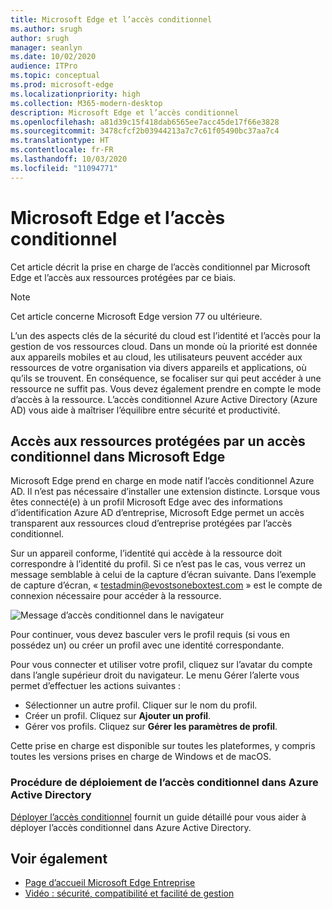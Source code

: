 ```yaml
---
title: Microsoft Edge et l’accès conditionnel
ms.author: srugh
author: srugh
manager: seanlyn
ms.date: 10/02/2020
audience: ITPro
ms.topic: conceptual
ms.prod: microsoft-edge
ms.localizationpriority: high
ms.collection: M365-modern-desktop
description: Microsoft Edge et l’accès conditionnel
ms.openlocfilehash: a81d39c15f418dab6565ee7acc45de17f66e3828
ms.sourcegitcommit: 3478cfcf2b03944213a7c7c61f05490bc37aa7c4
ms.translationtype: HT
ms.contentlocale: fr-FR
ms.lasthandoff: 10/03/2020
ms.locfileid: "11094771"
---
```

# Microsoft Edge et l’accès conditionnel
  
Cet article décrit la prise en charge de l’accès conditionnel par Microsoft Edge et l’accès aux ressources protégées par ce biais.

> [!NOTE]
> Cet article concerne Microsoft Edge version 77 ou ultérieure.

L’un des aspects clés de la sécurité du cloud est l’identité et l’accès pour la gestion de vos ressources cloud. Dans un monde où la priorité est donnée aux appareils mobiles et au cloud, les utilisateurs peuvent accéder aux ressources de votre organisation via divers appareils et applications, où qu’ils se trouvent. En conséquence, se focaliser sur qui peut accéder à une ressource ne suffit pas. Vous devez également prendre en compte le mode d’accès à la ressource. L’accès conditionnel Azure Active Directory (Azure AD) vous aide à maîtriser l’équilibre entre sécurité et productivité.

##  <a name="accessing-conditional-access-protected-resources-in-microsoft-edge"></a>Accès aux ressources protégées par un accès conditionnel dans Microsoft Edge

Microsoft Edge prend en charge en mode natif l’accès conditionnel Azure AD. Il n’est pas nécessaire d’installer une extension distincte. Lorsque vous êtes connecté(e) à un profil Microsoft Edge avec des informations d’identification Azure AD d’entreprise, Microsoft Edge permet un accès transparent aux ressources cloud d’entreprise protégées par l’accès conditionnel.

Sur un appareil conforme, l’identité qui accède à la ressource doit correspondre à l’identité du profil.  Si ce n’est pas le cas, vous verrez un message semblable à celui de la capture d’écran suivante. Dans l’exemple de capture d’écran, « testadmin@evostsoneboxtest.com » est le compte de connexion nécessaire pour accéder à la ressource.

![Message d’accès conditionnel dans le navigateur](./media/edge-security/microsoft-edge-security-conditional-access.png)

Pour continuer, vous devez basculer vers le profil requis (si vous en possédez un) ou créer un profil avec une identité correspondante.

Pour vous connecter et utiliser votre profil, cliquez sur l’avatar du compte dans l’angle supérieur droit du navigateur. Le menu Gérer l’alerte vous permet d’effectuer les actions suivantes :

- Sélectionner un autre profil. Cliquer sur le nom du profil.
- Créer un profil. Cliquez sur **Ajouter un profil**.
- Gérer vos profils. Cliquez sur **Gérer les paramètres de profil**.

Cette prise en charge est disponible sur toutes les plateformes, y compris toutes les versions prises en charge de Windows et de macOS.

###  <a name="how-to-deploy-conditional-access-in-azure-active-directory"></a>Procédure de déploiement de l’accès conditionnel dans Azure Active Directory

[Déployer l’accès conditionnel](https://docs.microsoft.com/azure/active-directory/conditional-access/plan-conditional-access) fournit un guide détaillé pour vous aider à déployer l’accès conditionnel dans Azure Active Directory.

##  <a name="see-also"></a>Voir également

- [Page d’accueil Microsoft Edge Entreprise](https://aka.ms/EdgeEnterprise)
- [Vidéo : sécurité, compatibilité et facilité de gestion](/microsoft-edge-video-security-compatibility-manageability.md)
